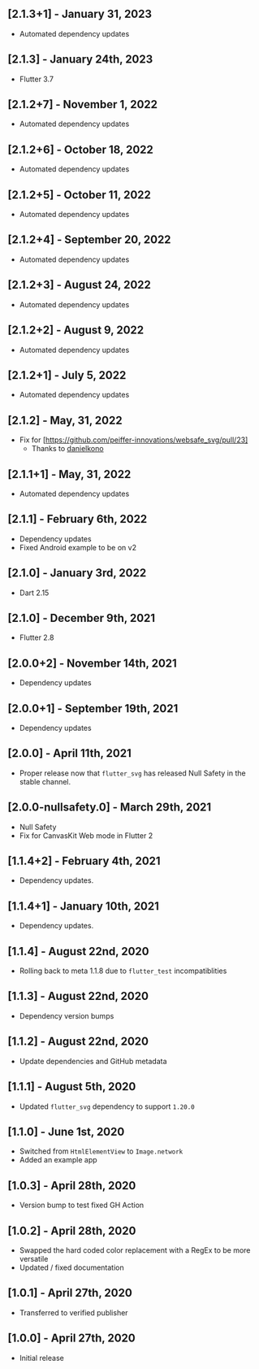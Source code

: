 ## [2.1.3+1] - January 31, 2023

* Automated dependency updates


## [2.1.3] - January 24th, 2023

* Flutter 3.7


## [2.1.2+7] - November 1, 2022

* Automated dependency updates


## [2.1.2+6] - October 18, 2022

* Automated dependency updates


## [2.1.2+5] - October 11, 2022

* Automated dependency updates


## [2.1.2+4] - September 20, 2022

* Automated dependency updates


## [2.1.2+3] - August 24, 2022

* Automated dependency updates


## [2.1.2+2] - August 9, 2022

* Automated dependency updates


## [2.1.2+1] - July 5, 2022

* Automated dependency updates


## [2.1.2] - May, 31, 2022

* Fix for [https://github.com/peiffer-innovations/websafe_svg/pull/23]
    * Thanks to [danielkono](https://github.com/danielkono)


## [2.1.1+1] - May, 31, 2022

* Automated dependency updates


## [2.1.1] - February 6th, 2022

* Dependency updates
* Fixed Android example to be on v2


## [2.1.0] - January 3rd, 2022

* Dart 2.15


## [2.1.0] - December 9th, 2021

* Flutter 2.8


## [2.0.0+2] - November 14th, 2021

* Dependency updates


## [2.0.0+1] - September 19th, 2021

* Dependency updates


## [2.0.0] - April 11th, 2021

* Proper release now that `flutter_svg` has released Null Safety in the stable channel.


## [2.0.0-nullsafety.0] - March 29th, 2021

* Null Safety
* Fix for CanvasKit Web mode in Flutter 2


## [1.1.4+2] - February 4th, 2021

* Dependency updates.


## [1.1.4+1] - January 10th, 2021

* Dependency updates.


## [1.1.4] - August 22nd, 2020

* Rolling back to meta 1.1.8 due to `flutter_test` incompatiblities


## [1.1.3] - August 22nd, 2020

* Dependency version bumps


## [1.1.2] - August 22nd, 2020

* Update dependencies and GitHub metadata


## [1.1.1] - August 5th, 2020

* Updated `flutter_svg` dependency to support `1.20.0`


## [1.1.0] - June 1st, 2020

* Switched from `HtmlElementView` to `Image.network`
* Added an example app


## [1.0.3] - April 28th, 2020

* Version bump to test fixed GH Action


## [1.0.2] - April 28th, 2020

* Swapped the hard coded color replacement with a RegEx to be more versatile
* Updated / fixed documentation


## [1.0.1] - April 27th, 2020

* Transferred to verified publisher


## [1.0.0] - April 27th, 2020

* Initial release









